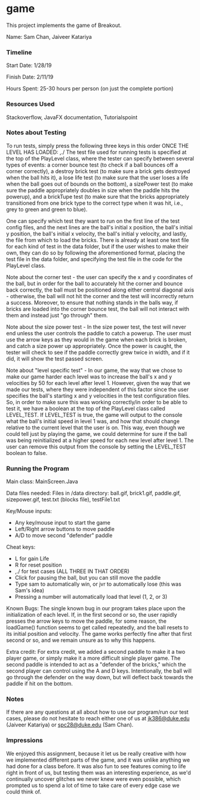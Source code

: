 game
====

This project implements the game of Breakout.

Name: Sam Chan, Jaiveer Katariya

### Timeline

Start Date: 1/28/19

Finish Date: 2/11/19

Hours Spent: 25-30 hours per person (on just the complete portion)

### Resources Used

Stackoverflow, JavaFX documentation, Tutorialspoint

### Notes about Testing
To run tests, simply press the following three keys in this order ONCE THE LEVEL HAS LOADED: ,./
The test file used for running tests is specified at the top of the PlayLevel class, where the tester
can specify between several types of events: a corner bounce test (to check if a ball bounces off a corner correctly), 
a destroy brick test (to make sure a brick gets destroyed when the ball hits it), a lose life test (to make sure that
the user loses a life when the ball goes out of bounds on the bottom), a sizePower test (to make sure the paddle 
appropriately doubles in size when the paddle hits the powerup), and a brickTupe test (to make sure that the bricks
appropriately transitioned from one brick type to the correct type when it was hit, i.e., grey to green and green to 
blue). 

One can specify which test they want to run on the first line of the test config files, and the next lines are the ball's
initial x position, the ball's initial y position, the ball's initial x velocity, the ball's initial y velocity, and
lastly, the file from which to load the bricks. There is already at least one text file for each kind of test in the
data folder, but if the user wishes to make their own, they can do so by following the aforementioned format, placing
the test file in the data folder, and specifying the test file in the code for the PlayLevel class. 

Note about the corner test - the user can specify the x and y coordinates of the ball, but in order for
the ball to accurately hit the corner and bounce back correctly, the ball must be positioned along either
central diagonal axis - otherwise, the ball will not hit the corner and the test will incorrectly return a success.
Moreover, to ensure that nothing stands in the balls way, if bricks are loaded into the corner bounce test, the ball
will not interact with them and instead just "go through" them.

Note about the size power test - In the size power test, the test will never end unless the user controls the paddle to
catch a powerup. The user must use the arrow keys as they would in the game when each brick is broken, and catch a size
power up appropriately. Once the power is caught, the tester will check to see if the paddle correctly grew twice in
width, and if it did, it will show the test passed screen.

Note about "level specific test" - In our game, the way that we chose to make our game harder each level was to increase
the ball's x and y velocities by 50 for each level after level 1. However, given the way that we made our tests, where
they were independent of this factor since the user specifies the ball's starting x and y velocities in the test
configuration files. So, in order to make sure this was working correctly/in order to be able to test it, we have a 
boolean at the top of the PlayLevel class called LEVEL_TEST. If LEVEL_TEST is true, the game will output to the console
what the ball's initial speed in level 1 was, and how that should change relative to the current level that the user is on.
This way, even though we could tell just by playing the game, we could determine for sure if the ball was being 
reinitialized at a higher speed for each new level after level 1. The user can remove this output from the console by
setting the LEVEL_TEST boolean to false. 

### Running the Program

Main class: MainScreen.Java

Data files needed:
Files in /data directory: ball.gif, brick1.gif, paddle.gif, sizepower.gif, test.txt (blocks file), testFile1.txt

Key/Mouse inputs:

- Any key/mouse input to start the game
- Left/Right arrow buttons to move paddle
- A/D to move second "defender" paddle

Cheat keys:

- L for gain Life
- R for reset position
- ,./ for test cases (ALL THREE IN THAT ORDER)
- Click for pausing the ball, but you can still move the paddle
- Type sam to automatically win, or jvr to automatically lose (this was Sam's idea)
- Pressing a number will automatically load that level (1, 2, or 3)

Known Bugs:
The single known bug in our program takes place upon the initialization of each level. If, in the first second or so,
the user rapidly presses the arrow keys to move the paddle, for some reason, the loadGame() function seems to get called
repeatedly, and the ball resets to its initial position and velocity. The game works perfectly fine after that first
second or so, and we remain unsure as to why this happens. 

Extra credit:
For extra credit, we added a second paddle to make it a two player game, or simply make it a more difficult single
player game. The second paddle is intended to act as a "defender of the bricks," which the second player can control 
using the A and D keys. Intentionally, the ball will go through the defender on the way down, but will deflect back
towards the paddle if hit on the bottom.  

### Notes
If there are any questions at all about how to use our program/run our test cases, please do not hesitate to reach
either one of us at jk386@duke.edu (Jaiveer Katariya) or spc28@duke.edu (Sam Chan).

### Impressions
We enjoyed this assignment, because it let us be really creative with how we implemented different parts of the game,
and it was unlike anything we had done for a class before. It was also fun to see features coming to life right in front
of us, but testing them was an interesting experience, as we'd continually uncover glitches we never knew were even 
possible, which prompted us to spend a lot of time to take care of every edge case we could think of.
